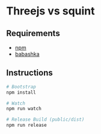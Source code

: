 # Threejs vs squint

## Requirements
- [npm](https://www.npmjs.com/)
- [babashka](https://babashka.org/)

## Instructions

```bash
# Bootstrap
npm install

# Watch
npm run watch

# Release Build (public/dist)
npm run release
```
